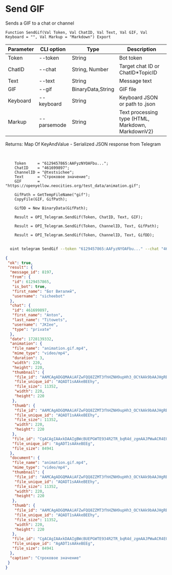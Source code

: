 ﻿---
sidebar_position: 6
---

# Send GIF
 Sends a GIF to a chat or channel



`Function SendGif(Val Token, Val ChatID, Val Text, Val GIF, Val Keyboard = "", Val Markup = "Markdown") Export`

  | Parameter | CLI option | Type | Description |
  |-|-|-|-|
  | Token | --token | String | Bot token |
  | ChatID | --chat | String, Number | Target chat ID or ChatID*TopicID |
  | Text | --text | String | Message text |
  | GIF | --gif | BinaryData,String | GIF file |
  | Keyboard | --keyboard | String | Keyboard JSON or path to .json |
  | Markup | --parsemode | String | Text processing type (HTML, Markdown, MarkdownV2) |

  
  Returns:  Map Of KeyAndValue - Serialized JSON response from Telegram

<br/>




```bsl title="Code example"
    Token     = "6129457865:AAFyzNYOAFbu...";
    ChatID    = "461699897";
    ChannelID = "@testsichee";
    Text      = "Строковое значение";
    GIF       = "https://openyellow.neocities.org/test_data/animation.gif";

    GifPath = GetTempFileName("gif");
    CopyFile(GIF, GifPath);

    GifDD = New BinaryData(GifPath);

    Result = OPI_Telegram.SendGif(Token, ChatID, Text, GIF);

    Result = OPI_Telegram.SendGif(Token, ChannelID, Text, GifPath);

    Result = OPI_Telegram.SendGif(Token, ChannelID, Text, GifDD);
```



```sh title="CLI command example"
    
  oint telegram SendGif --token "6129457865:AAFyzNYOAFbu..." --chat "461699897" --text "String value" --gif "https://openintegrations.dev/test_data/animation.gif" --keyboard %keyboard% --parsemode %parsemode%

```

```json title="Result"
{
 "ok": true,
 "result": {
  "message_id": 8197,
  "from": {
   "id": 6129457865,
   "is_bot": true,
   "first_name": "Бот Виталий",
   "username": "sicheebot"
  },
  "chat": {
   "id": 461699897,
   "first_name": "Anton",
   "last_name": "Titowets",
   "username": "JKIee",
   "type": "private"
  },
  "date": 1728139332,
  "animation": {
   "file_name": "animation.gif.mp4",
   "mime_type": "video/mp4",
   "duration": 3,
   "width": 220,
   "height": 220,
   "thumbnail": {
    "file_id": "AAMCAgADGQMAAiAFZwFQQ8ZZMT3fhHZNH9upHh3_OCYAAk9bAAJHgRBIEUb-loh7ahsBAAdtAAM2BA",
    "file_unique_id": "AQADT1sAAkeBEEhy",
    "file_size": 11352,
    "width": 220,
    "height": 220
   },
   "thumb": {
    "file_id": "AAMCAgADGQMAAiAFZwFQQ8ZZMT3fhHZNH9upHh3_OCYAAk9bAAJHgRBIEUb-loh7ahsBAAdtAAM2BA",
    "file_unique_id": "AQADT1sAAkeBEEhy",
    "file_size": 11352,
    "width": 220,
    "height": 220
   },
   "file_id": "CgACAgIAAxkDAAIgBWcBUEPGWTE934R2TR_bqR4d_zgmAAJPWwACR4EQSBFG_paIe2obNgQ",
   "file_unique_id": "AgADT1sAAkeBEEg",
   "file_size": 84941
  },
  "document": {
   "file_name": "animation.gif.mp4",
   "mime_type": "video/mp4",
   "thumbnail": {
    "file_id": "AAMCAgADGQMAAiAFZwFQQ8ZZMT3fhHZNH9upHh3_OCYAAk9bAAJHgRBIEUb-loh7ahsBAAdtAAM2BA",
    "file_unique_id": "AQADT1sAAkeBEEhy",
    "file_size": 11352,
    "width": 220,
    "height": 220
   },
   "thumb": {
    "file_id": "AAMCAgADGQMAAiAFZwFQQ8ZZMT3fhHZNH9upHh3_OCYAAk9bAAJHgRBIEUb-loh7ahsBAAdtAAM2BA",
    "file_unique_id": "AQADT1sAAkeBEEhy",
    "file_size": 11352,
    "width": 220,
    "height": 220
   },
   "file_id": "CgACAgIAAxkDAAIgBWcBUEPGWTE934R2TR_bqR4d_zgmAAJPWwACR4EQSBFG_paIe2obNgQ",
   "file_unique_id": "AgADT1sAAkeBEEg",
   "file_size": 84941
  },
  "caption": "Строковое значение"
 }
}
```
